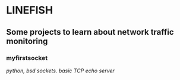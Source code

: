 # LINEFISH
## Some projects to learn about network traffic monitoring

### myfirstsocket
*python, bsd sockets. basic TCP echo server*

